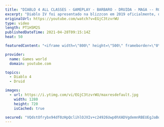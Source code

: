 ```yaml
---
title: "DIABLO 4 ALL CLASSES - GAMEPLAY - BARBARO - DRUIDA - MAGA -- ROUGE"
excerpt: "Diablo IV foi apresentado na blizzcon em 2019 oficialmente, desenvolvido para as plataformas Pc, XboxOne e palystation 4. Bárbaro: 00:00 Maga : 16:34 ..."
originalUrl: https://youtube.com/watch?v=EGjC3tzvrWU
type: video
length: PT1H5M2S
publishedDateTime: 2021-04-28T09:15:14Z
heat: 50

featuredContent: "<iframe width=\"800\" height=\"500\" frameborder=\"0\" src=\"https://www.youtube.com/embed/EGjC3tzvrWU\" allow=\"accelerometer; autoplay; encrypted-media; gyroscope; picture-in-picture\" allowfullscreen></iframe>"

provider:
  name: Games world
  domain: youtube.com

topics:
  - Diablo 4
  - Druid

images:
  - url: https://i.ytimg.com/vi/EGjC3tzvrWU/maxresdefault.jpg
    width: 1280
    height: 720
    isCached: true

secured: "VQdstOfrybx94df0zHpQclihlOJXIv+c24926Uwp0hXADVgdemnRBEUEgJaBqeKAjExbjbg3MHYAZ+CsFiRSBS3wTYILpOWs0EzMgsj36xeWEf2UrGQLaNUGBPIve1pVYxILy6vbE8CR5JIqBySH2SFTILWkWegIE78S6Un+plG4nvco7BiDBof/sqjc7uIWetP62aNQVAZMdRj3/Xgcm0uP9eaR/kJ53ATzZ4OIiW/8Sj8zoAEDiwhRBs3mC7cx7GhObnXflmTdcQMrJOnnzQLxTQ0rLxMcSTYqsEpnFZYQy76p+hiI3fwcWmts6OeRiu4pguWWexah0QqYAtHv15e9vzu73bYL9930YueumzlNGz1FTaVNpY+EBWVMtSRQ3NzTYXalUL4WTtm24MFdybay7EmQYzj8cKSOfMJQ15o=;ygItqUr1ZDo5Gx9QcGtFdg=="
---
```


